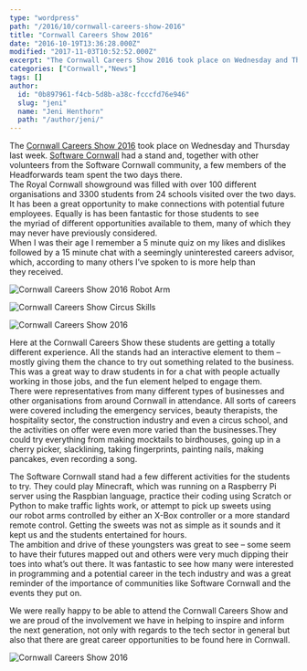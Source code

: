 ```yaml
---
type: "wordpress"
path: "/2016/10/cornwall-careers-show-2016"
title: "Cornwall Careers Show 2016"
date: "2016-10-19T13:36:28.000Z"
modified: "2017-11-03T10:52:52.000Z"
excerpt: "The Cornwall Careers Show 2016 took place on Wednesday and Thursday last week. Software Cornwall had a stand and, together with other volunteers from the Software Cornwall community, a few members of the Headforwards team spent the two days there. The Royal Cornwall showground was filled with over 100 different organisations and 3300 students from 24 schools visited over …"
categories: ["Cornwall","News"]
tags: []
author:
  id: "0b897961-f4cb-5d8b-a38c-fcccfd76e946"
  slug: "jeni"
  name: "Jeni Henthorn"
  path: "/author/jeni/"
---
```

The [Cornwall Careers Show 2016](https://www.cswgroup.co.uk/cornwall-careers-show-2016/) took place on Wednesday and Thursday last week. [Software Cornwall](https://www.softwarecornwall.org/) had a stand and, together with other volunteers from the Software Cornwall community, a few members of the Headforwards team spent the two days there.  
The Royal Cornwall showground was filled with over 100 different organisations and 3300 students from 24 schools visited over the two days. It has been a great opportunity to make connections with potential future employees. Equally is has been fantastic for those students to see the myriad of different opportunities available to them, many of which they may never have previously considered.  
When I was their age I remember a 5 minute quiz on my likes and dislikes followed by a 15 minute chat with a seemingly uninterested careers advisor, which, according to many others I’ve spoken to is more help than they received.

<section class="gallery">

![Cornwall Careers Show 2016 Robot Arm](/wp-content/uploads/2016/10/Headforwards-Cornwall-Careers-Show-2016-Lyssa.jpg)

![Cornwall Careers Show Circus Skills](/wp-content/uploads/2016/10/Headforwards-Cornwall-Careers-Show-2016-Circus.jpg)

![Cornwall Careers Show 2016](/wp-content/uploads/2016/10/Headforwards-Cornwall-Careers-Show-group.jpg)

</section>

Here at the Cornwall Careers Show these students are getting a totally different experience. All the stands had an interactive element to them – mostly giving them the chance to try out something related to the business. This was a great way to draw students in for a chat with people actually working in those jobs, and the fun element helped to engage them.  
There were representatives from many different types of businesses and other organisations from around Cornwall in attendance. All sorts of careers were covered including the emergency services, beauty therapists, the hospitality sector, the construction industry and even a circus school, and the activities on offer were even more varied than the businesses.They could try everything from making mocktails to birdhouses, going up in a cherry picker, slacklining, taking fingerprints, painting nails, making pancakes, even recording a song.

The Software Cornwall stand had a few different activities for the students to try. They could play Minecraft, which was running on a Raspberry Pi server using the Raspbian language, practice their coding using Scratch or Python to make traffic lights work, or attempt to pick up sweets using our robot arms controlled by either an X-Box controller or a more standard remote control. Getting the sweets was not as simple as it sounds and it kept us and the students entertained for hours.  
The ambition and drive of these youngsters was great to see – some seem to have their futures mapped out and others were very much dipping their toes into what’s out there. It was fantastic to see how many were interested in programming and a potential career in the tech industry and was a great reminder of the importance of communities like Software Cornwall and the events they put on.

We were really happy to be able to attend the Cornwall Careers Show and we are proud of the involvement we have in helping to inspire and inform the next generation, not only with regards to the tech sector in general but also that there are great career opportunities to be found here in Cornwall.

![Cornwall Careers Show 2016](/wp-content/uploads/2016/10/Headforwards-Cornwall-Careers-Show-robotarm-group.jpg)